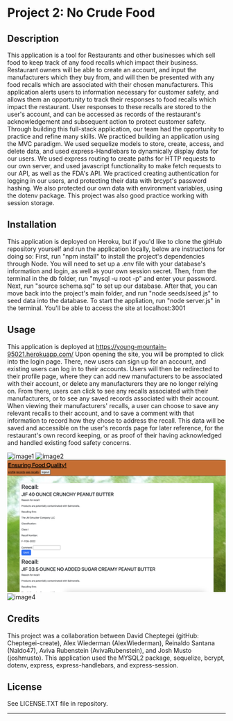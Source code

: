 # Project 2: No Crude Food

## Description

This application is a tool for Restaurants and other businesses which sell food to keep track of any food recalls which impact their business.  Restaurant owners will be able to create an account, and input the manufacturers which they buy from, and will then be presented with any food recalls which are associated with their chosen manufacturers.  This application alerts users to information necessary for customer safety, and allows them an opportunity to track their responses to food recalls which impact the restaurant.  User responses to these recalls are stored to the user's account, and can be accessed as records of the restaurant's acknowledgement and subsequent action to protect customer safety.
Through building this full-stack application, our team had the opportunity to practice and refine many skills.  We practiced building an application using the MVC paradigm.  We used sequelize models to store, create, access, and delete data, and used express-Handlebars to dynamically display data for our users.  We used express routing to create paths for HTTP requests to our own server, and used javascript functionality to make fetch requests to our API, as well as the FDA's API.  We practiced creating authentication for logging in our users, and protecting their data with brcypt's password hashing.  We also protected our own data with environment variables, using the dotenv package.  This project was also good practice working with session storage.

## Installation

This application is deployed on Heroku, but if you'd like to clone the gitHub repository yourself and run the application locally, below are instructions for doing so:
First, run "npm install" to install the project's dependencies through Node.
You will need to set up a .env file with your database's information and login, as well as your own session secret.
Then, from the terminal in the db folder, run "mysql -u root -p" and enter your password.
Next, run "source schema.sql" to set up our database.
After that, you can move back into the project's main folder, and run "node seeds/seed.js" to seed data into the database.  To start the appliation, run "node server.js" in the terminal.  You'll be able to access the site at localhost:3001

## Usage

This application is deployed at https://young-mountain-95021.herokuapp.com/
Upon opening the site, you will be prompted to click into the login page.  There, new users can sign up for an account, and existing users can log in to their accounts.  Users will then be redirected to their profile page, where they can add new manufacturers to be associated with their account, or delete any manufacturers they are no longer relying on.  From there, users can click to see any recalls associated with their manufacturers, or to see any saved records associated with their account.  When viewing their manufacturers' recalls, a user can choose to save any relevant recalls to their account, and to save a comment with that information to record how they chose to address the recall.  This data will be saved and accessible on the user's records page for later reference, for the restaurant's own record keeping, or as proof of their having acknowledged and handled existing food safety concerns.

![image1](./public/assets/READMEimage1.png)
![image2](./public/assets/READMEimage2.png)
![image3](./public/assets/READMEimage3.png)
![image4](./public/assets/READMEimage4.png)



## Credits

This project was a collaboration between David Cheptegei (gitHub: Cheptegei-create), Alex Wiederman (AlexWiederman), Reinaldo Santana (Naldo47), Aviva Rubenstein (AvivaRubenstein), and Josh Musto (joshmusto).
This application used the MYSQL2 package, sequelize, bcrypt, dotenv, express, express-handlebars, and express-session.  

## License


See LICENSE.TXT file in repository.

---